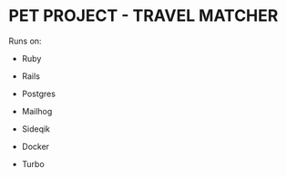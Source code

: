 # PET PROJECT - TRAVEL MATCHER


Runs on:

* Ruby 

* Rails

* Postgres

* Mailhog

* Sideqik

* Docker

* Turbo
